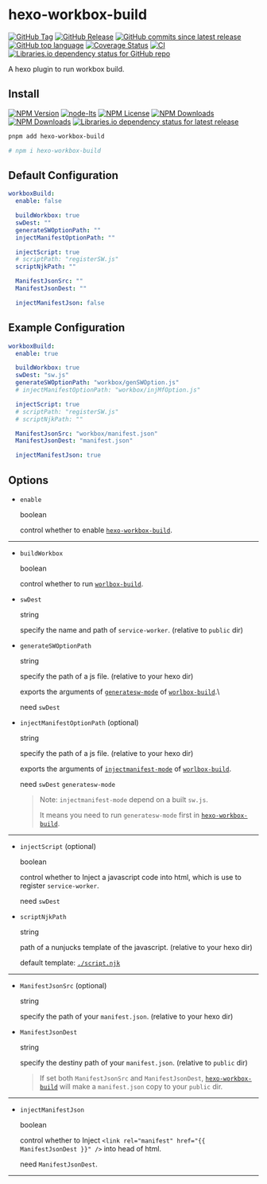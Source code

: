 # hexo-workbox-build

[![GitHub Tag](https://img.shields.io/github/v/tag/uiolee/hexo-workbox-build?logo=github)](https://github.com/uiolee/hexo-workbox-build/tags)
[![GitHub Release](https://img.shields.io/github/v/release/uiolee/hexo-workbox-build?logo=github)](https://github.com/uiolee/hexo-workbox-build/releases)
[![GitHub commits since latest release](https://img.shields.io/github/commits-since/uiolee/hexo-workbox-build/latest?include_prereleases&sort=semver&logo=github)](https://github.com/uiolee/hexo-workbox-build/compare/...main)
[![GitHub top language](https://img.shields.io/github/languages/top/uiolee/hexo-workbox-build?logo=github)](#hexo-workbox-build)
[![Coverage Status](https://coveralls.io/repos/github/uiolee/hexo-workbox-build/badge.svg?branch=main)](https://coveralls.io/github/uiolee/hexo-workbox-build?branch=main)
[![CI](https://github.com/uiolee/hexo-workbox-build/actions/workflows/ci.yml/badge.svg?branch=main)](https://github.com/uiolee/hexo-workbox-build/actions/workflows/ci.yml)
[![Libraries.io dependency status for GitHub repo](https://img.shields.io/librariesio/github/uiolee/hexo-workbox-build?logo=librariesdotio)](https://libraries.io/github/uiolee/hexo-workbox-build#dependencies)

A hexo plugin to run workbox build.

## Install

[![NPM Version](https://img.shields.io/npm/v/hexo-workbox-build?logo=npm)](https://www.npmjs.com/package/hexo-workbox-build)
[![node-lts](https://img.shields.io/node/v-lts/hexo-workbox-build?logo=nodedotjs)](https://nodejs.org/)
[![NPM License](https://img.shields.io/npm/l/hexo-workbox-build)](./LICENSE)
[![NPM Downloads](https://img.shields.io/npm/dm/hexo-workbox-build?logo=npm)](#hexo-workbox-build)
[![NPM Downloads](https://img.shields.io/npm/dt/hexo-workbox-build?logo=npm)](#hexo-workbox-build)
[![Libraries.io dependency status for latest release](https://img.shields.io/librariesio/release/npm/hexo-workbox-build?logo=librariesdotio)](https://libraries.io/npm/hexo-workbox-build/tree)

```bash
pnpm add hexo-workbox-build

# npm i hexo-workbox-build
```

## Default Configuration

```yml
workboxBuild:
  enable: false

  buildWorkbox: true
  swDest: ""
  generateSWOptionPath: ""
  injectManifestOptionPath: ""

  injectScript: true
  # scriptPath: "registerSW.js"
  scriptNjkPath: ""

  ManifestJsonSrc: ""
  ManifestJsonDest: ""

  injectManifestJson: false
```

## Example Configuration

```yml
workboxBuild:
  enable: true

  buildWorkbox: true
  swDest: "sw.js"
  generateSWOptionPath: "workbox/genSWOption.js"
  # injectManifestOptionPath: "workbox/injMfOption.js"

  injectScript: true
  # scriptPath: "registerSW.js"
  # scriptNjkPath: ""

  ManifestJsonSrc: "workbox/manifest.json"
  ManifestJsonDest: "manifest.json"

  injectManifestJson: true
```

## Options

- `enable`

  boolean

  control whether to enable [`hexo-workbox-build`](https://github.com/uiolee/hexo-workbox-build/).

---

- `buildWorkbox`

  boolean

  control whether to run [`worlbox-build`](https://developer.chrome.com/docs/workbox/modules/workbox-build/).

- `swDest`

  string

  specify the name and path of `service-worker`. (relative to `public` dir)

- `generateSWOptionPath`

  string

  specify the path of a js file. (relative to your hexo dir)

  exports the arguments of [`generatesw-mode`](https://developer.chrome.com/docs/workbox/modules/workbox-build/#generatesw-mode) of [`worlbox-build`](https://developer.chrome.com/docs/workbox/modules/workbox-build/).\\

  need `swDest`

- `injectManifestOptionPath` (optional)

  string

  specify the path of a js file. (relative to your hexo dir)

  exports the arguments of [`injectmanifest-mode`](https://developer.chrome.com/docs/workbox/modules/workbox-build/#injectmanifest-mode) of [`worlbox-build`](https://developer.chrome.com/docs/workbox/modules/workbox-build/).

  need `swDest` `generatesw-mode`

  > Note: `injectmanifest-mode` depend on a built `sw.js`.
  >
  > It means you need to run `generatesw-mode` first in [`hexo-workbox-build`](https://github.com/uiolee/hexo-workbox-build/).

---

- `injectScript` (optional)

  boolean

  control whether to Inject a javascript code into html, which is use to register `service-worker`.

  need `swDest`

- `scriptNjkPath`

  string

  path of a nunjucks template of the javascript. (relative to your hexo dir)

  default template: [`./script.njk`](./script.njk)

---

- `ManifestJsonSrc` (optional)

  string

  specify the path of your `manifest.json`. (relative to your hexo dir)

- `ManifestJsonDest`

  string

  specify the destiny path of your `manifest.json`. (relative to `public` dir)

  > If set both `ManifestJsonSrc` and `ManifestJsonDest`, [`hexo-workbox-build`](https://github.com/uiolee/hexo-workbox-build/) will make a `manifest.json` copy to your `public` dir.

---

- `injectManifestJson`

  boolean

  control whether to Inject `<link rel="manifest" href="{{ ManifestJsonDest }}" />` into head of html.

  need `ManifestJsonDest`.

---
